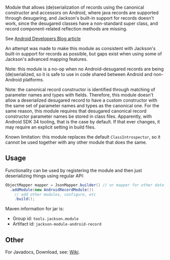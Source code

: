 Module that allows (de)serialization of records using the canonical constructor and accessors on Android,
where java records are supported through desugaring, and Jackson's built-in support for records doesn't work,
since the desugared classes have a non-standard super class,
and record component-related reflection methods are missing.

See [Android Developers Blog article](https://android-developers.googleblog.com/2023/06/records-in-android-studio-flamingo.html)

An attempt was made to make this module as consistent with Jackson's built-in support for records as possible,
but gaps exist when using some of Jackson's advanced mapping features.

Note: this module is a no-op when no Android-desugared records are being (de)serialized,
so it is safe to use in code shared between Android and non-Android platforms.

Note: the canonical record constructor is identified through matching of parameter names and types with fields.
Therefore, this module doesn't allow a deserialized desugared record to have a custom constructor
with the same set of parameter names and types as the canonical one.
For the same reason, this module requires that desugared canonical record constructor parameter names
be stored in class files. Apparently, with Android SDK 34 tooling, that is the case by default.
If that ever changes, it may require an explicit setting in build files.

Known limitation: this module replaces the default `ClassIntrospector`, 
so it cannot be used together with any other module that does the same.

## Usage

Functionality can be used by registering the module and then just deserializing things
using regular API:

```java
ObjectMapper mapper = JsonMapper.builder() // or mapper for other dataformats
  .addModule(new AndroidRecordModule())
    // add other modules, configure, etc
    .build();
```

Maven information for jar is:

* Group id: `tools.jackson.module`
* Artifact id: `jackson-module-android-record`

## Other

For Javadocs, Download, see: [Wiki](../../wiki).
